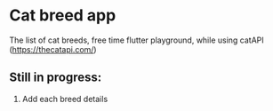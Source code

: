 # Cat breed app

The list of cat breeds, free time flutter playground, while using catAPI (https://thecatapi.com/)

## Still in progress:
1. Add each breed details